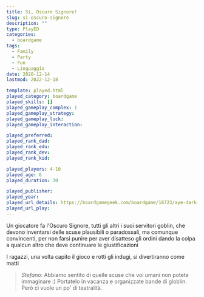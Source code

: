 ```yaml
---
title: Sì, Oscuro Signore!
slug: si-oscuro-signore
description: ""
type: PlayED
categories:
  - boardgame
tags:
  - Family
  - Party
  - Fun
  - Linguaggio
date: 2020-12-14
lastmod: 2022-12-18

template: played.html
played_category: boardgame
played_skills: []
played_gameplay_complex: 1
played_gameplay_strategy:
played_gameplay_luck:
played_gameplay_interaction:

played_preferred:
played_rank_dad: 
played_rank_edu: 
played_rank_dev: 
played_rank_kid: 

played_players: 4-10
played_age: 6
played_duration: 30

played_publisher: 
played_year: 
played_url_details: https://boardgamegeek.com/boardgame/18723/aye-dark-overlord-red-box
played_url_play: 
---
```


Un giocatore fa l'Oscuro Signore, tutti gli altri i suoi servitori goblin, che devono inventarsi delle scuse plausibili o paradossali, ma comunque convincenti, per non farsi punire per aver disatteso gli ordini dando la colpa a qualcun altro che deve continuare le giustificazioni 

I ragazzi, una volta capito il gioco e rotti gli indugi, si divertiranno come matti

> *Stefano:*
> Abbiamo sentito di quelle scuse che voi umani non potete immaginare :) Portatelo in vacanza e organizzate bande di globlin. Però ci vuole un po' di teatralità.




